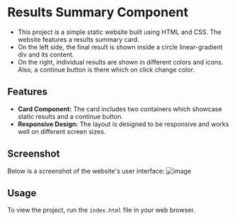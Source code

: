 # Results Summary Component
- This project is a simple static website built using HTML and CSS. The website features a results summary card.
- On the left side, the final result is shown inside a circle linear-gradient div and its content.
- On the right, individual results are shown in different colors and icons. Also, a continue button is there which on click change color.

## Features

- **Card Component:** The card includes two containers which showcase static results and a continue button.
- **Responsive Design:** The layout is designed to be responsive and works well on different screen sizes.

## Screenshot

Below is a screenshot of the website's user interface:
![image](https://github.com/VirtiShah247/web-projects/assets/102175129/6edcc974-f61a-41a6-aa12-972712d48108)

## Usage

To view the project, run the `index.html` file in your web browser.
